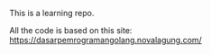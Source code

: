 This is a learning repo.

All the code is based on this site:
https://dasarpemrogramangolang.novalagung.com/